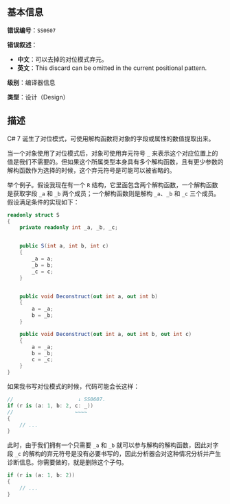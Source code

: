 ## 基本信息

**错误编号**：`SS0607`

**错误叙述**：

* **中文**：可以去掉的对位模式弃元。
* **英文**：This discard can be omitted in the current positional pattern.

**级别**：编译器信息

**类型**：设计（Design）

## 描述

C# 7 诞生了对位模式，可使用解构函数将对象的字段或属性的数值提取出来。

当一个对象使用了对位模式后，对象可使用弃元符号 `_` 来表示这个对应位置上的值是我们不需要的。但如果这个所属类型本身具有多个解构函数，且有更少参数的解构函数作为选择的时候，这个弃元符号是可能可以被省略的。

举个例子。假设我现在有一个 `R` 结构，它里面包含两个解构函数，一个解构函数是获取字段 `_a` 和 `_b` 两个成员；一个解构函数则是解构 `_a`、`_b` 和 `_c` 三个成员。假设满足条件的实现如下：

```csharp
readonly struct S
{
    private readonly int _a, _b, _c;


    public S(int a, int b, int c)
    {
        _a = a;
        _b = b;
        _c = c;
    }


    public void Deconstruct(out int a, out int b)
    {
        a = _a;
        b = _b;
    }

    public void Deconstruct(out int a, out int b, out int c)
    {
        a = _a;
        b = _b;
        c = _c;
    }
}
```

如果我书写对位模式的时候，代码可能会长这样：

```csharp
//                     ↓ SS0607.
if (r is (a: 1, b: 2, c: _))
//                    ~~~~
{
    // ...
}
```

此时，由于我们拥有一个只需要 `_a` 和 `_b` 就可以参与解构的解构函数，因此对字段 `_c` 的解构的弃元符号是没有必要书写的，因此分析器会对这种情况分析并产生诊断信息。你需要做的，就是删除这个子句。

```csharp
if (r is (a: 1, b: 2))
{
    // ...
}
```